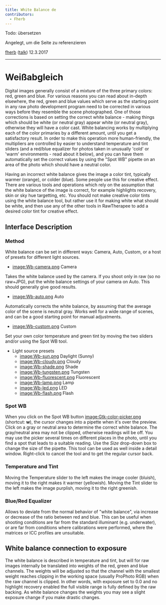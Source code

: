 ```yaml
---
title: White Balance de
contributors:
  - Fherb
---
```


Todo: übersetzen

Angelegt, um die Seite zu referenzieren

[fherb](user:fherb) ([talk](user_talk:fherb))
12.3.2017

------------------------------------------------------------------------

# Weißabgleich

Digital images generally consist of a mixture of the three primary
colors: red, green and blue. For various reasons you can read about
in-depth elsewhere, the red, green and blue values which serve as the
starting point in any raw photo development program need to be corrected
in various ways before they resemble the scene photographed. One of
those corrections is based on setting the correct white balance - making
things which should be white (or neutral gray) appear white (or neutral
gray), otherwise they will have a color cast. White balancing works by
multiplying each of the color primaries by a different amount, until you
get a satisfactory result. In order to make this operation more
human-friendly, the multipliers are controlled by easier to understand
temperature and tint sliders (and a red/blue equalizer for photos taken
in unusually 'cold' or 'warm' environments - read about it below), and
you can have them automatically set the correct values by using the
"Spot WB" pipette on an area of the photo which should have a neutral
color.

Having an incorrect white balance gives the image a color tint,
typically warmer (orange), or colder (blue). Some people use this for
creative effect. There are various tools and operations which rely on
the assumption that the white balance of the image is correct, for
example highlights recovery, skin or sky hue targetting, etc. You should
not make creative color tints using the white balance tool, but rather
use it for making white what should be white, and then use any of the
other tools in RawTherapee to add a desired color tint for creative
effect.

## Interface Description

### Method

White balance can be set in different ways: Camera, Auto, Custom, or a
host of presets for different light sources.

- [image:Wb-camera.png](image:wb-camera.png) Camera

  
Takes the white balance used by the camera. If you shoot only in raw (so
no raw+JPG), put the white balance settings of your camera on Auto. This
should generally give good results.

- [image:Wb-auto.png](image:wb-auto.png) Auto

  
Automatically corrects the white balance, by assuming that the average
color of the scene is neutral gray. Works well for a wide range of
scenes, and can be a good starting point for manual adjustments.

- [image:Wb-custom.png](image:wb-custom.png) Custom

  
Set your own color temperature and green tint by moving the two sliders
and/or using the Spot WB tool.

- Light source presets
  - [image:Wb-sun.png](image:wb-sun.png) Daylight (Sunny)
  - [image:Wb-cloudy.png](image:wb-cloudy.png) Cloudy
  - [image:Wb-shade.png](image:wb-shade.png) Shade
  - [image:Wb-tungsten.png](image:wb-tungsten.png) Tungsten
  - [image:Wb-fluorescent.png](image:wb-fluorescent.png)
    Fluorescent
  - [image:Wb-lamp.png](image:wb-lamp.png) Lamp
  - [image:Wb-led.png](image:wb-led.png) LED
  - [image:Wb-flash.png](image:wb-flash.png) Flash

### Spot WB

When you click on the Spot WB button
[image:Gtk-color-picker.png](image:gtk-color-picker.png)
(shortcut: **w**), the cursor changes into a pipette when it's over the
preview. Click on a gray or neutral area to determine the correct white
balance. The gray/neutral area may not be clipped, otherwise readings
will be off. You may use the picker several times on different places in
the photo, until you find a spot that leads to a suitable reading. Use
the *Size* drop-down box to change the size of the pipette. This tool
can be used as well inside a detail window. Right-click to cancel the
tool and to get the regular cursor back.

### Temperature and Tint

Moving the Temperature slider to the left makes the image cooler
(bluish), moving it to the right makes it warmer (yellowish). Moving the
Tint slider to the left makes the image purplish, moving it to the right
greenish.

### Blue/Red Equalizer

Allows to deviate from the normal behavior of "white balance", via
increase or decrease of the ratio between red and blue. This can be
useful when shooting conditions are far from the standard illuminant
(e.g. underwater), or are far from conditions where calibrations were
performed, where the matrices or ICC profiles are unsuitable.

## White balance connection to exposure

The white balance is described in temperature and tint, but will for raw
images internally be translated into weights of the red, green and blue
channels. The weights will be adjusted so that the channel with the
smallest weight reaches clipping in the working space (usually ProPhoto
RGB) when the raw channel is clipped. In other words, with exposure set
to 0.0 and no highlight recovery enabled the full visible range is fully
defined by the raw backing. As white balance changes the weights you may
see a slight exposure change if you make drastic changes.
